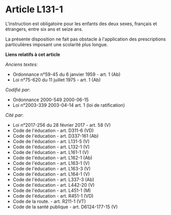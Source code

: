 # Article L131-1

L'instruction est obligatoire pour les enfants des deux sexes, français et étrangers, entre six ans et seize ans.

La présente disposition ne fait pas obstacle à l'application des prescriptions particulières imposant une scolarité plus
longue.

**Liens relatifs à cet article**

_Anciens textes_:

  - Ordonnance n°59-45 du 6 janvier 1959 - art. 1 (Ab)
  - Loi n°75-620 du 11 juillet 1975 - art. 1 (Ab)

_Codifié par_:

  - Ordonnance 2000-549 2000-06-15
  - Loi n°2003-339 2003-04-14 art. 1 (loi de ratification)

_Cité par_:

  - Loi n°2017-256 du 28 février 2017 - art. 58 (V)
  - Code de l'éducation - art. D311-6 (VD)
  - Code de l'éducation - art. D337-161 (Ab)
  - Code de l'éducation - art. L131-5 (V)
  - Code de l'éducation - art. L132-1 (V)
  - Code de l'éducation - art. L161-1 (V)
  - Code de l'éducation - art. L162-1 (Ab)
  - Code de l'éducation - art. L163-1 (V)
  - Code de l'éducation - art. L163-3 (V)
  - Code de l'éducation - art. L164-1 (V)
  - Code de l'éducation - art. L337-3 (Ab)
  - Code de l'éducation - art. L442-20 (V)
  - Code de l'éducation - art. L451-1 (M)
  - Code de l'éducation - art. R451-1 (VD)
  - Code de la route. - art. R211-1 (VT)
  - Code de la santé publique - art. D6124-177-15 (V)
